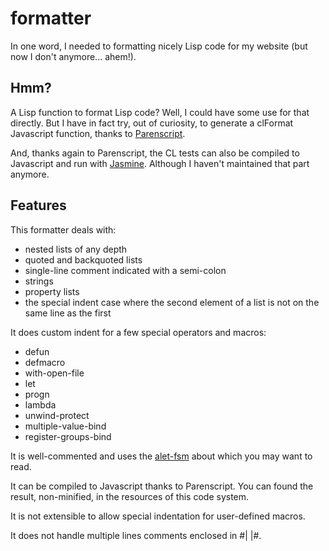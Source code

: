 formatter
=========

In one word, I needed to formatting nicely Lisp code for my website (but now I don't anymore... ahem!).

Hmm?
----

A Lisp function to format Lisp code? Well, I could have some use for that directly. But I have in fact try, out of curiosity, to generate a clFormat Javascript function, thanks to [Parenscript](http://common-lisp.net/project/parenscript/).

And, thanks again to Parenscript, the CL tests can also be compiled to Javascript and run with [Jasmine](http://pivotal.github.io/jasmine/). Although I haven't maintained that part anymore.

Features
--------

This formatter deals with:
- nested lists of any depth
- quoted and backquoted lists
- single-line comment indicated with a semi-colon
- strings
- property lists
- the special indent case where the second element of a list is not on the same line as the first

It does custom indent for a few special operators and macros:
- defun
- defmacro
- with-open-file
- let
- progn
- lambda
- unwind-protect
- multiple-value-bind
- register-groups-bind

It is well-commented and uses the [alet-fsm](http://letoverlambda.com/index.cl/guest/chap6.html#sec_3 "Let Over Lambda - Chapter 6") about which you may want to read.

It can be compiled to Javascript thanks to Parenscript. You can found the result, non-minified, in the resources of this code system.

It is not extensible to allow special indentation for user-defined macros.

It does not handle multiple lines comments enclosed in #| |#. 